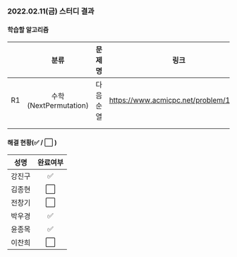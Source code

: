 ### 2022.02.11(금) 스터디 결과

#### 학습할 알고리즘

|      |         분류          |  문제명  |                 링크                  | 난이도 |
| :--: | :-------------------: | :------: | :-----------------------------------: | :----: |
|  R1  | 수학(NextPermutation) | 다음순열 | https://www.acmicpc.net/problem/10972 | 실버3  |
|      |                       |          |                                       |        |
|      |                       |          |                                       |        |

#### 해결 현황(:white_check_mark: / :white_large_square:  )

|  성명  |       완료여부       |
| :----: | :------------------: |
| 강진구 | :white_check_mark: |
| 김종현 | :white_large_square: |
| 전창기 | :white_large_square: |
| 박우경 | :white_check_mark: |
| 윤종목 | :white_check_mark: |
| 이찬희 |  :white_large_square:  |

